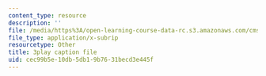 ```yaml
---
content_type: resource
description: ''
file: /media/https%3A/open-learning-course-data-rc.s3.amazonaws.com/cms-608-game-design-spring-2014/cec99b5e10db5db19b7631becd3e445f_1506698.vtt
file_type: application/x-subrip
resourcetype: Other
title: 3play caption file
uid: cec99b5e-10db-5db1-9b76-31becd3e445f
---
```

